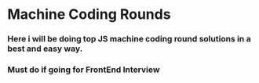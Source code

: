 # Machine Coding Rounds
### Here i will be doing top JS machine coding round solutions in a best and easy way.
### Must do if going for FrontEnd Interview

